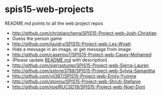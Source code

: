 # spis15-web-projects
README.md points to all the web project repos

* http://github.com/christiancheng/SPIS15-Project-web-Josh-Christian
 * Guess the person game 
* http://github.com/jguidry/SPIS15-Project-web-Les-Wyatt
 * Hide a message in an image, or get message from image
* http://github.com/caserino7/SPIS15-Project-web-Casey-Mohamed 
 * (Please update [README.md](https://github.com/caserino7/SPIS15-Project-Web-Casey-Mohamed/blob/master/README.md) with description) 
* http://github.com/sierrastump/SPIS15-Project-web-Sierra-Lauren
* http://github.com/sstone3788/SPIS15-Project-web-Sylvia-Samantha 
* http://github.com/yil387/SPIS15-Project-web-Emily-Yvonne
* http://github.com/stonnu/SPIS15-Project-web-Shruti-Stefanie
* http://github.com/noelRUCSD19/SPIS15-Project-web-Noel-Doni 
